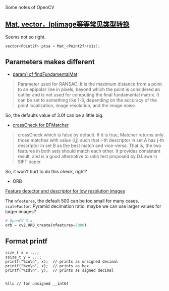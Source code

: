 Some notes of OpenCV

## [Mat, vector<point2f>，Iplimage等等常见类型转换](http://blog.csdn.net/foreverhehe716/article/details/6749175)

Seems not so right.

``` cpp
vector<Point2f> ptsa = Mat_<Point2f>(x1s);
```

## Parameters makes different

* [param1 of findFundamentalMat](http://docs.opencv.org/3.2.0/d9/d0c/group__calib3d.html)

> Parameter used for RANSAC. It is the maximum distance from a point to an epipolar line in pixels, beyond which the point is considered an outlier and is not used for computing the final fundamental matrix. It can be set to something like 1-3, depending on the accuracy of the point localization, image resolution, and the image noise.

So, the defaults value of 3.0f can be a little big.

* [crossCheck for BFMatcher](http://opencv-python-tutroals.readthedocs.io/en/latest/py_tutorials/py_feature2d/py_matcher/py_matcher.html)

> crossCheck which is false by default. If it is true, Matcher returns only those matches with value (i,j) such that i-th descriptor in set A has j-th descriptor in set B as the best match and vice-versa. That is, the two features in both sets should match each other. It provides consistant result, and is a good alternative to ratio test proposed by D.Lowe in SIFT paper.

So, it won't hurt to do this check, right?

* ORB

[Feature detector and descriptor for low resolution images](https://stackoverflow.com/questions/24441626/feature-detector-and-descriptor-for-low-resolution-images/43667447#43667447)

The `nfeatures`, the default 500 can be too small for many cases.
`scaleFactor`: Pyramid decimation ratio, maybe we can use larger values for larger images?

``` python
# OpenCV 3.x
orb = cv2.ORB_create(nfeatures=5000)
```


## Format printf

``` vi
size_t x = ...;
ssize_t y = ...;
printf("%zu\n", x);  // prints as unsigned decimal
printf("%zx\n", x);  // prints as hex
printf("%zd\n", y);  // prints as signed decimal


%llu // for unsigned __int64
```